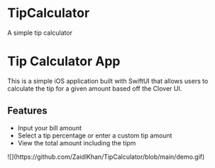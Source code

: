 # TipCalculator
A simple tip calculator

<h1>
  Tip Calculator App
</h1>

<p>
  This is a simple iOS application built with SwiftUI that allows users to calculate the tip for a given amount based off the Clover UI.
</p>

<h2>
  Features
</h2>

<ul>
  <li>Input your bill amount</li>
  <li>Select a tip percentage or enter a custom tip amount</li>
  <li>View the total amount including the tipm</li>
</ul>
![](https://github.com/ZaidlKhan/TipCalculator/blob/main/demo.gif)
